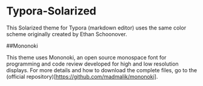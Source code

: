 # Typora-Solarized

This Solarized theme for Typora (markdown editor) uses the same color scheme originally created by Ethan Schoonover.


##Mononoki

This theme uses Mononoki, an open source monospace font for programming and code review developed for high and low resolution displays. For more details and how to download the complete files, go to the (official repository)[https://github.com/madmalik/mononoki].
